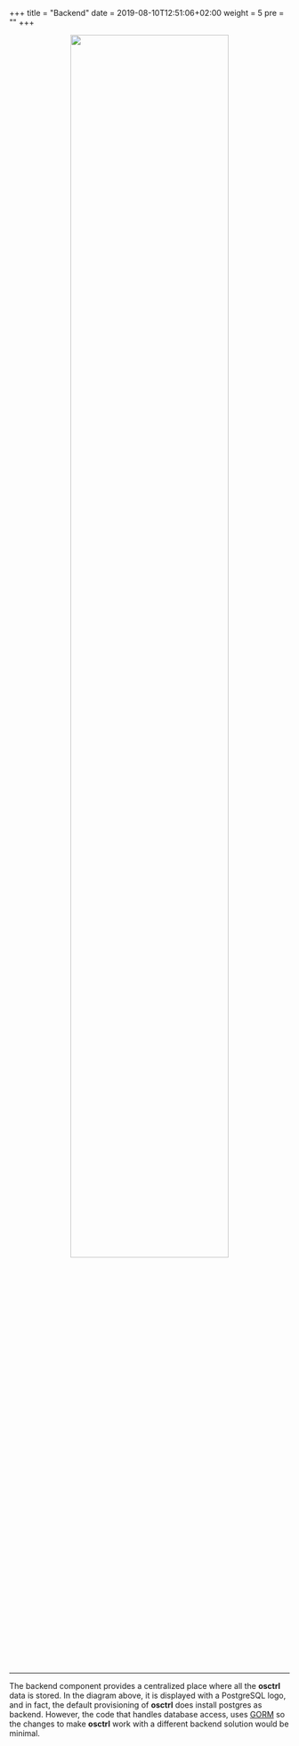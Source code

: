 +++
title = "Backend"
date = 2019-08-10T12:51:06+02:00
weight = 5
pre = ""
+++

<p align="center">

  <img src="/backend.png" style="width:75%; margin: 0;"/>

</p>

---

The backend component provides a centralized place where all the **osctrl** data is stored. In the diagram above, it is displayed with a PostgreSQL logo, and in fact, the default provisioning of **osctrl** does install postgres as backend. However, the code that handles database access, uses [GORM](http://gorm.io/) so the changes to make **osctrl** work with a different backend solution would be minimal.

